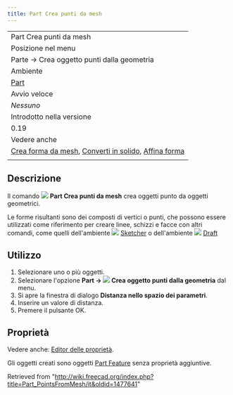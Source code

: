 ```yaml
---
title: Part Crea punti da mesh
---
```

|  |
| --- |
| Part Crea punti da mesh |
| Posizione nel menu |
| Parte → Crea oggetto punti dalla geometria |
| Ambiente |
| [Part](/Part_Workbench/it "Part Workbench/it") |
| Avvio veloce |
| *Nessuno* |
| Introdotto nella versione |
| 0.19 |
| Vedere anche |
| [Crea forma da mesh](/Part_ShapeFromMesh/it "Part ShapeFromMesh/it"), [Converti in solido](/Part_MakeSolid/it "Part MakeSolid/it"), [Affina forma](/Part_RefineShape/it "Part RefineShape/it") |
|  |

## Descrizione

Il comando ![](/images/Part_PointsFromMesh.svg) **Part Crea punti da mesh** crea oggetti punto da oggetti geometrici.

Le forme risultanti sono dei composti di vertici o punti, che possono essere utilizzati come riferimento per creare linee, schizzi e facce con altri comandi, come quelli dell'ambiente ![](/images/Workbench_Sketcher.svg) [Sketcher](/Sketcher_Workbench/it "Sketcher Workbench/it") o dell'ambiente ![](/images/Workbench_Draft.svg) [Draft](/Draft_Workbench/it "Draft Workbench/it")

## Utilizzo

1. Selezionare uno o più oggetti.
2. Selezionare l'opzione **Part → ![](/images/Part_PointsFromMesh.svg) Crea oggetto punti dalla geometria** dal menu.
3. Si apre la finestra di dialogo **Distanza nello spazio dei parametri**.
4. Inserire un valore di distanza.
5. Premere il pulsante OK.

## Proprietà

Vedere anche: [Editor delle proprietà](/Property_editor/it "Property editor/it").

Gli oggetti creati sono oggetti [Part Feature](/Part_Feature/it "Part Feature/it") senza proprietà aggiuntive.

Retrieved from "<http://wiki.freecad.org/index.php?title=Part_PointsFromMesh/it&oldid=1477641>"